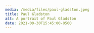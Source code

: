 ```yaml
---
media: /media/files/paul-gladston.jpeg
title: Paul Gladston
alt: A portrait of Paul Gladston
date: 2021-09-30T15:45:00-0500
---
```

